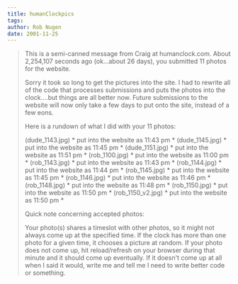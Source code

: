 ```yaml
---
title: humanClockpics
tags: 
author: Rob Nugen
date: 2001-11-25
---
```


>This is a semi-canned message from Craig at humanclock.com.
>About 2,254,107 seconds ago (ok...about 26 days), you submitted
>11 photos for the website.
>
>Sorry it took so long to get the pictures into the 
>site.  I had to rewrite all of the code that processes 
>submissions and puts the photos into the clock....but
>things are all better now.  Future submissions to the 
>website will now  only take a few days to put onto the
>site, instead of a few eons.
>
>Here is a rundown of what I did with your 11 photos:
>
>(dude_1143.jpg) * put into the website as 11:43 pm *
>(dude_1145.jpg) * put into the website as 11:45 pm *
>(dude_1151.jpg) * put into the website as 11:51 pm *
>(rob_1100.jpg) * put into the website as 11:00 pm *
>(rob_1143.jpg) * put into the website as 11:43 pm *
>(rob_1144.jpg) * put into the website as 11:44 pm *
>(rob_1145.jpg) * put into the website as 11:45 pm *
>(rob_1146.jpg) * put into the website as 11:46 pm *
>(rob_1148.jpg) * put into the website as 11:48 pm *
>(rob_1150.jpg) * put into the website as 11:50 pm *
>(rob_1150_v2.jpg) * put into the website as 11:50 pm *
>
>
>
>Quick note concerning accepted photos:
>
> Your photo(s) shares a timeslot with other photos,
> so it might not always come up at the specified time.  If
> the clock has more than one photo for a given time, it chooses
> a picture at random.  If your photo does not come up, hit 
> reload/refresh on your browser during that minute and it
> should come up eventually.  If it doesn't come up at all
> when I said it would, write me and tell me I need to write
> better code or something.

